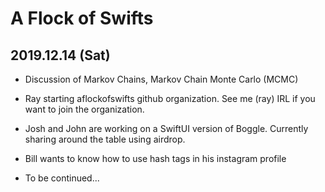 # A Flock of Swifts 

## 2019.12.14 (Sat)

- Discussion  of Markov Chains, Markov Chain Monte Carlo (MCMC)

- Ray starting aflockofswifts github organization.  See me (ray) IRL if you want to join the organization.  

- Josh and John are working on a SwiftUI version of Boggle.  Currently sharing around the table using airdrop.

- Bill wants to know how to use hash tags in his instagram profile

- To be continued...


